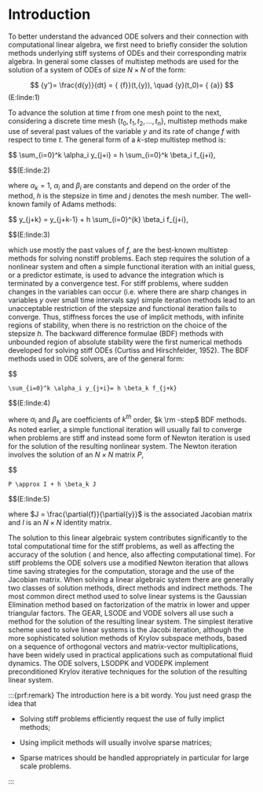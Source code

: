 # Introduction

To better understand the advanced ODE solvers and their connection with
computational linear algebra, we first need to briefly consider the
solution methods underlying stiff systems of ODEs and their
corresponding matrix algebra. In general some classes of multistep
methods are used for the solution of a system of ODEs of size
$N \times N$ of the form: 

$$
    {y'}= \frac{d{y}}{dt} = { {f}}(t,{y}), \quad {y}(t_0)= { {a}}
$$(E:linde:1)



To advance the solution at time $t$ from one mesh point to the next,
considering a discrete time mesh $\{t_0,t_1,t_2, ...,t_n\}$, multistep
methods make use of several past values of the variable $y$ and its rate
of change $f$ with respect to time $t$. The general form of a $k$-step
multistep method is: 

$$
    \sum_{i=0}^k \alpha_i y_{j+i} = h \sum_{i=0}^k \beta_i f_{j+i},

$$(E:linde:2)


where $\alpha_k=1$, $\alpha_i$ and $\beta_i$ are constants and depend on
the order of the method, $h$ is the stepsize in time and $j$ denotes the
mesh number. The well-known family of Adams methods: 

$$
    y_{j+k} = y_{j+k-1} + h \sum_{i=0}^{k} \beta_i f_{j+i},

$$(E:linde:3)

 which use
mostly the past values of $f$, are the best-known multistep methods for
solving nonstiff problems. Each step requires the solution of a
nonlinear system and often a simple functional iteration with an initial
guess, or a predictor estimate, is used to advance the integration which
is terminated by a convergence test. For stiff problems, where sudden
changes in the variables can occur (i.e. where there are sharp changes
in variables $y$ over small time intervals say) simple iteration methods
lead to an unacceptable restriction of the stepsize and functional
iteration fails to converge. Thus, stiffness forces the use of implicit
methods, with infinite regions of stability, when there is no
restriction on the choice of the stepsize $h$. The backward difference
formulae (BDF) methods with unbounded region of absolute stability were
the first numerical methods developed for solving stiff ODEs (Curtiss
and Hirschfelder, 1952). The BDF methods used in ODE solvers, are of the
general form: 

$$

    \sum_{i=0}^k \alpha_i y_{j+i}= h \beta_k f_{j+k}

$$(E:linde:4)

 where $\alpha_i$
and $\beta_k$ are coefficients of $k^{th}$ order, $k \rm -step$ BDF
methods. As noted earlier, a simple functional iteration will usually
fail to converge when problems are stiff and instead some form of Newton
iteration is used for the solution of the resulting nonlinear system.
The Newton iteration involves the solution of an $N \times N$ matrix
$P$, 

$$

    P \approx I + h \beta_k J

$$(E:linde:5)



where $J = \frac{\partial{f}}{\partial{y}}$ is the associated Jacobian
matrix and $I$ is an $N \times N$ identity matrix.

The solution to this linear algebraic system contributes significantly
to the total computational time for the stiff problems, as well as
affecting the accuracy of the solution ( and hence, also affecting
computational time). For stiff problems the ODE solvers use a modified
Newton iteration that allows time saving strategies for the computation,
storage and the use of the Jacobian matrix. When solving a linear
algebraic system there are generally two classes of solution methods,
direct methods and indirect methods. The most common direct method used
to solve linear systems is the Gaussian Elimination method based on
factorization of the matrix in lower and upper triangular factors. The
GEAR, LSODE and VODE solvers all use such a method for the solution of
the resulting linear system. The simplest iterative scheme used to solve
linear systems is the Jacobi iteration, although the more sophisticated
solution methods of Krylov subspace methods, based on a sequence of
orthogonal vectors and matrix-vector multiplications, have been widely
used in practical applications such as computational fluid dynamics. The
ODE solvers, LSODPK and VODEPK implement preconditioned Krylov iterative
techniques for the solution of the resulting linear system.

:::{prf:remark}
The introduction here is a bit wordy. You just need grasp the idea that

- Solving stiff problems efficiently request the use of fully implict methods;

- Using implicit methods will usually involve sparse matrices;

- Sparse matrices should be handled appropriately in particular for large scale problems.


:::
